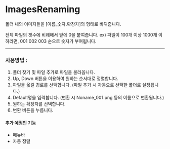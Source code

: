 # ImagesRenaming


폴더 내의 이미지들을 [이름_숫자.확장자]의 형태로 바꿔줍니다.

전체 파일의 갯수에 비례해서 앞에 0을 붙여줍니다.
ex) 파일이 100개 이상 1000개 이하라면, 001 002 003 순으로 숫자가 부여됩니다.

---

### 사용방법 : 
1. 폴더 찾기 및 파일 추가로 파일을 불러옵니다.
2. Up, Down 버튼을 이용하여 원하는 순서대로 정렬합니다.
3. 파일을 옮길 경로를 선택합니다. (파일 추가 시 자동으로 선택한 폴더로 설정됩니다.)
4. Default명을 입력합니다. (변환 시 Noname_001.png 등의 이름으로 변환됩니다.)
5. 원하는 확장자를 선택합니다.
6. 변환 버튼을 누릅니다.


#### 추가 예정인 기능
+ 메뉴바
+ 자동 정렬
